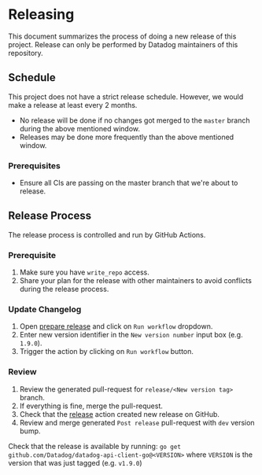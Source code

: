 # Releasing

This document summarizes the process of doing a new release of this project.
Release can only be performed by Datadog maintainers of this repository.

## Schedule
This project does not have a strict release schedule. However, we would make a release at least every 2 months.
  - No release will be done if no changes got merged to the `master` branch during the above mentioned window.
  - Releases may be done more frequently than the above mentioned window.

### Prerequisites
- Ensure all CIs are passing on the master branch that we're about to release. 

## Release Process

The release process is controlled and run by GitHub Actions.
### Prerequisite

1. Make sure you have `write_repo` access.
1. Share your plan for the release with other maintainers to avoid conflicts during the release process.

### Update Changelog

1. Open [prepare release](https://github.com/DataDog/datadog-api-client-go/actions/workflows/prepare_release.yml) and click on `Run workflow` dropdown.
1. Enter new version identifier in the `New version number` input box (e.g. `1.9.0`).
1. Trigger the action by clicking on `Run workflow` button.
### Review

1. Review the generated pull-request for `release/<New version tag>` branch.
1. If everything is fine, merge the pull-request.
1. Check that the [release](https://github.com/DataDog/datadog-api-client-go/actions/workflows/release.yml) action created new release on GitHub.
1. Review and merge generated `Post release` pull-request with `dev` version bump.

Check that the release is available by running:
`go get github.com/Datadog/datadog-api-client-go@<VERSION>`
where `VERSION` is the version that was just tagged (e.g. `v1.9.0`)
